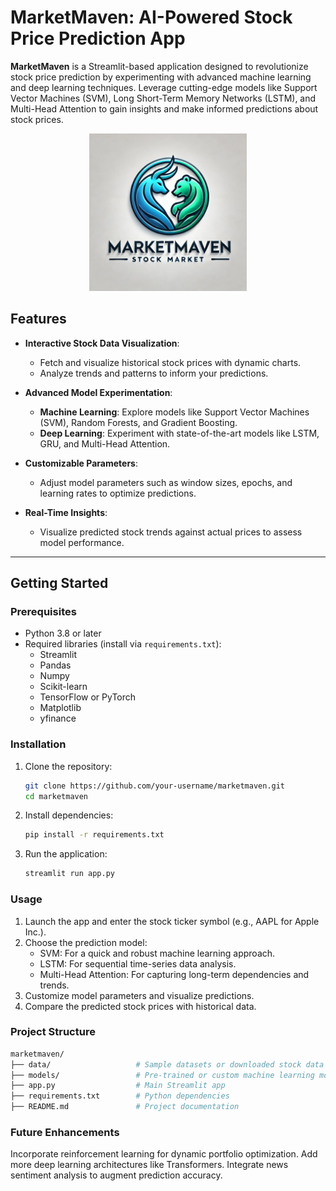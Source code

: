 # MarketMaven: AI-Powered Stock Price Prediction App
**MarketMaven** is a Streamlit-based application designed to revolutionize stock price prediction by experimenting with advanced machine learning and deep learning techniques. Leverage cutting-edge models like Support Vector Machines (SVM), Long Short-Term Memory Networks (LSTM), and Multi-Head Attention to gain insights and make informed predictions about stock prices.

<p align="center">
    <img width="50%" alt="Streamlit demo app 1" src="./assets/market_marven.webp">
</p>

## Features
- **Interactive Stock Data Visualization**:
  - Fetch and visualize historical stock prices with dynamic charts.
  - Analyze trends and patterns to inform your predictions.

- **Advanced Model Experimentation**:
  - **Machine Learning**: Explore models like Support Vector Machines (SVM), Random Forests, and Gradient Boosting.
  - **Deep Learning**: Experiment with state-of-the-art models like LSTM, GRU, and Multi-Head Attention.

- **Customizable Parameters**:
  - Adjust model parameters such as window sizes, epochs, and learning rates to optimize predictions.

- **Real-Time Insights**:
  - Visualize predicted stock trends against actual prices to assess model performance.

---

## Getting Started

### Prerequisites
- Python 3.8 or later
- Required libraries (install via `requirements.txt`):
  - Streamlit
  - Pandas
  - Numpy
  - Scikit-learn
  - TensorFlow or PyTorch
  - Matplotlib
  - yfinance

### Installation
1. Clone the repository:
    ```bash
    git clone https://github.com/your-username/marketmaven.git
    cd marketmaven
    ```
2. Install dependencies:
    ```bash
    pip install -r requirements.txt
    ```
3. Run the application:
    ```bash
    streamlit run app.py
    ```

### Usage
1. Launch the app and enter the stock ticker symbol (e.g., AAPL for Apple Inc.).
2. Choose the prediction model:
    - SVM: For a quick and robust machine learning approach.
    - LSTM: For sequential time-series data analysis.
    - Multi-Head Attention: For capturing long-term dependencies and trends.
3. Customize model parameters and visualize predictions.
4. Compare the predicted stock prices with historical data.


### Project Structure

```bash
marketmaven/
├── data/                   # Sample datasets or downloaded stock data
├── models/                 # Pre-trained or custom machine learning models
├── app.py                  # Main Streamlit app
├── requirements.txt        # Python dependencies
├── README.md               # Project documentation
```


### Future Enhancements
Incorporate reinforcement learning for dynamic portfolio optimization.
Add more deep learning architectures like Transformers.
Integrate news sentiment analysis to augment prediction accuracy.
